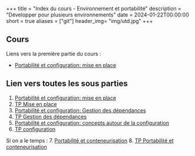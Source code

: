 +++
title = "Index du cours - Environnement et portabilité"
description = "Développer pour plusieurs environnements"
date = 2024-01-22T00:00:00
short = true
aliases = ["git"]
header_img= "img/utd.jpg"
+++

## Cours
Liens vers la première partie du cours :

- [Portabilité et configuration: mise en place](/cours/portabilite/portabilite-et-configuration-introduction)

## Lien vers toutes les sous parties

1. [Portabilité et configuration: mise en place](/cours/portabilite/portabilite-et-configuration-introduction)
2. [TP Mise en place](/cours/portabilite/tp-mise-en-place)
3. [Portabilité et configuration: Gestion des dépendances](/cours/portabilite/gestion-des-dependances)
4. [TP Gestion des dépendances](/cours/portabilite/tp-gestion-des-dependances)
5. [Portabilité et configuration: concepts autour de la configuration](/cours/portabilite/configuration)
6. [TP configuration](/cours/portabilite/tp-configuration)

Si on a le temps :
7. [Portabilité et conteneurisation](/cours/portabilite/environnement-conteneur)
8. [TP Portabilité et conteneurisation](/cours/portabilite/tp-environnement-conteneur)